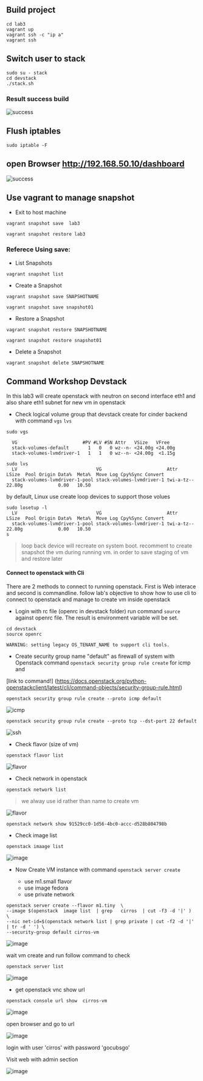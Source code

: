 ## Build project

```
cd lab3
vagrant up
vagrant ssh -c "ip a"
vagrant ssh
```

## Switch user to stack

```
sudo su - stack
cd devstack
./stack.sh
```

### Result success build

![success](./images/success.png)


## Flush iptables

```
sudo iptable -F
```

## open Browser http://192.168.50.10/dashboard

![success](./images/login.png)

## Use vagrant to manage snapshot

- Exit to host machine

```
vagrant snapshot save  lab3
```


```
vagrant snapshot restore lab3 
```

### Referece Using save:

- List Snapshots

```
vagrant snapshot list
```

- Create a Snapshot

```
vagrant snapshot save SNAPSHOTNAME
```

```
vagrant snapshot save snapshot01
```

- Restore a Snapshot

```
vagrant snapshot restore SNAPSHOTNAME
```

```
vagrant snapshot restore snapshot01
```

- Delete a Snapshot

```
vagrant snapshot delete SNAPSHOTNAME
```

## Command Workshop Devstack

In this lab3 will create openstack with neutron on second interface eth1 and also share eth1 subnet for
new vm in openstack

- Check logical volume group that devstack create for cinder backend with command ```vgs``` ```lvs```

```
sudo vgs

  VG                        #PV #LV #SN Attr   VSize   VFree
  stack-volumes-default       1   0   0 wz--n- <24.00g <24.00g
  stack-volumes-lvmdriver-1   1   1   0 wz--n- <24.00g  <1.15g
```

```
sudo lvs
  LV                             VG                        Attr       LSize  Pool Origin Data%  Meta%  Move Log Cpy%Sync Convert
  stack-volumes-lvmdriver-1-pool stack-volumes-lvmdriver-1 twi-a-tz-- 22.80g             0.00   10.50

```

by default, Linux use create loop devices to support those volues

```
sudo losetup -l
  LV                             VG                        Attr       LSize  Pool Origin Data%  Meta%  Move Log Cpy%Sync Convert
  stack-volumes-lvmdriver-1-pool stack-volumes-lvmdriver-1 twi-a-tz-- 22.80g             0.00   10.50
s
```

> loop back device will recreate on system boot. recomment to create snapshot the vm during running vm.
in order to save staging of vm and restore later

#### Connect to openstack with Cli 

There are 2 methods to connect to running openstack. First is Web interace and second is commandline. follow lab's objective to show how to use cli to connect to openstack and manage to create vm inside openstack


- Login with rc file  (openrc in devstack folder) run command ```source``` against openrc file. The result is environment variable will be set.

```
cd devstack
source openrc

WARNING: setting legacy OS_TENANT_NAME to support cli tools.
```

- Create security group name "default" as firewall of system with Openstack command  ```openstack security group rule create```   for icmp and 

[link to command!] (https://docs.openstack.org/python-openstackclient/latest/cli/command-objects/security-group-rule.html)

```
openstack security group rule create --proto icmp default
```

![icmp](./images/icmp_rule.png)


```
openstack security group rule create --proto tcp --dst-port 22 default
```

![ssh](./images/ssh_rule.png)

- Check flavor (size of vm) 

```
openstack flavor list
```

![flavor](./images/flavor.png)


- Check network in openstack

```
openstack network list
```
> we alway use id  rather than name to create vm

![flavor](./images/network.png)

```
openstack network show 91529cc0-1d56-4bc0-accc-d528b804798b
```

- Check image list

```
openstack imaage list
```

![image](./images/image.png)

- Now Create VM instance with command ```openstack server create```

    - use m1.small flavor
    - use image fedora
    - use private network

```
openstack server create --flavor m1.tiny  \
--image $(openstack  image list  | grep   cirros  | cut -f3 -d '|' )  \
--nic net-id=$(openstack network list | grep private | cut -f2 -d '|' | tr -d ' ') \
--security-group default cirros-vm
```

![image](./images/vm.png)

wait vm create and run follow command to check


```
openstack server list
```

![image](./images/serverlist.png)

- get openstack vnc show url

```
openstack console url show  cirros-vm
```

![image](./images/vncurl.png)

open browser and go to url

![image](./images/vnc.png)

login with user   'cirros'  with password  'gocubsgo'


Visit web  with admin section 

![image](./images/dashboardadmin.png)